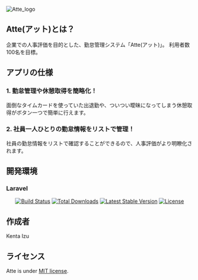![Atte_logo](https://user-images.githubusercontent.com/94438294/163684765-df118b7b-2dd5-4e6a-9c9a-3154b411d77b.png)

## Atte(アット)とは？

企業での人事評価を目的とした、勤怠管理システム「Atte(アット)」。
利用者数100名を目標。

## アプリの仕様

### 1. 勤怠管理や休憩取得を簡略化！
面倒なタイムカードを使っていた出退勤や、ついつい曖昧になってしまう休憩取得がボタン一つで簡単に行えます。
### 2. 社員一人ひとりの勤怠情報をリストで管理！
社員の勤怠情報をリストで確認することができるので、人事評価がより明瞭化されます。

## 開発環境

### Laravel

<p align="center">
<a href="https://github.com/laravel/framework/actions"><img src="https://github.com/laravel/framework/workflows/tests/badge.svg" alt="Build Status"></a>
<a href="https://packagist.org/packages/laravel/framework"><img src="https://img.shields.io/packagist/dt/laravel/framework" alt="Total Downloads"></a>
<a href="https://packagist.org/packages/laravel/framework"><img src="https://img.shields.io/packagist/v/laravel/framework" alt="Latest Stable Version"></a>
<a href="https://packagist.org/packages/laravel/framework"><img src="https://img.shields.io/packagist/l/laravel/framework" alt="License"></a>
</p>

## 作成者

Kenta Izu

## ライセンス

Atte is under [MIT license](LICENSE.md).